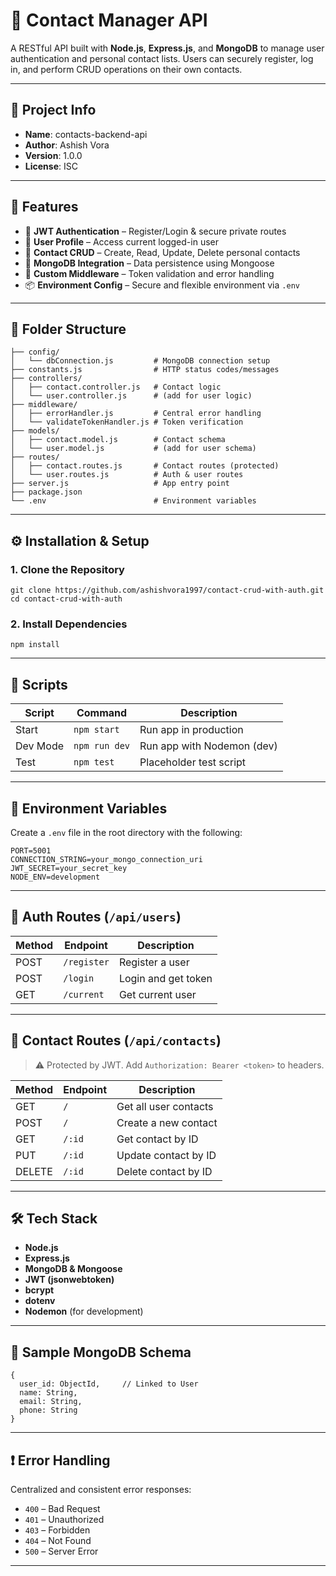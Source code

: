 # 📇 Contact Manager API

A RESTful API built with **Node.js**, **Express.js**, and **MongoDB** to manage user authentication and personal contact lists. Users can securely register, log in, and perform CRUD operations on their own contacts.

------

## 📌 Project Info

- **Name**: contacts-backend-api
- **Author**: Ashish Vora
- **Version**: 1.0.0
- **License**: ISC

------

## 🚀 Features

- 🔐 **JWT Authentication** – Register/Login & secure private routes
- 👤 **User Profile** – Access current logged-in user
- 📇 **Contact CRUD** – Create, Read, Update, Delete personal contacts
- 💾 **MongoDB Integration** – Data persistence using Mongoose
- 🧰 **Custom Middleware** – Token validation and error handling
- 📦 **Environment Config** – Secure and flexible environment via `.env`

------

## 📁 Folder Structure

```
├── config/
│   └── dbConnection.js         # MongoDB connection setup
├── constants.js                # HTTP status codes/messages
├── controllers/
│   ├── contact.controller.js   # Contact logic
│   └── user.controller.js      # (add for user logic)
├── middleware/
│   ├── errorHandler.js         # Central error handling
│   └── validateTokenHandler.js # Token verification
├── models/
│   ├── contact.model.js        # Contact schema
│   └── user.model.js           # (add for user schema)
├── routes/
│   ├── contact.routes.js       # Contact routes (protected)
│   └── user.routes.js          # Auth & user routes
├── server.js                   # App entry point
├── package.json
└── .env                        # Environment variables
```

------

## ⚙️ Installation & Setup

### 1. Clone the Repository

```
git clone https://github.com/ashishvora1997/contact-crud-with-auth.git
cd contact-crud-with-auth
```

### 2. Install Dependencies

```
npm install
```

------

## 🧪 Scripts

| Script   | Command       | Description                |
| -------- | ------------- | -------------------------- |
| Start    | `npm start`   | Run app in production      |
| Dev Mode | `npm run dev` | Run app with Nodemon (dev) |
| Test     | `npm test`    | Placeholder test script    |

------

## 🔑 Environment Variables

Create a `.env` file in the root directory with the following:

```
PORT=5001
CONNECTION_STRING=your_mongo_connection_uri
JWT_SECRET=your_secret_key
NODE_ENV=development
```

------

## 🔐 Auth Routes (`/api/users`)

| Method | Endpoint    | Description         |
| ------ | ----------- | ------------------- |
| POST   | `/register` | Register a user     |
| POST   | `/login`    | Login and get token |
| GET    | `/current`  | Get current user    |

------

## 📇 Contact Routes (`/api/contacts`)

> ⚠️ Protected by JWT. Add `Authorization: Bearer <token>` to headers.

| Method | Endpoint | Description           |
| ------ | -------- | --------------------- |
| GET    | `/`      | Get all user contacts |
| POST   | `/`      | Create a new contact  |
| GET    | `/:id`   | Get contact by ID     |
| PUT    | `/:id`   | Update contact by ID  |
| DELETE | `/:id`   | Delete contact by ID  |

------

## 🛠️ Tech Stack

- **Node.js**
- **Express.js**
- **MongoDB & Mongoose**
- **JWT (jsonwebtoken)**
- **bcrypt**
- **dotenv**
- **Nodemon** (for development)

------

## 🧱 Sample MongoDB Schema

```
{
  user_id: ObjectId,     // Linked to User
  name: String,
  email: String,
  phone: String
}
```

------

## ❗ Error Handling

Centralized and consistent error responses:

- `400` – Bad Request
- `401` – Unauthorized
- `403` – Forbidden
- `404` – Not Found
- `500` – Server Error

------
